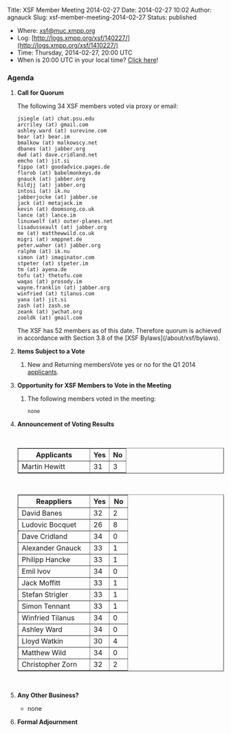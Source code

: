 Title: XSF Member Meeting 2014-02-27
Date: 2014-02-27 10:02
Author: agnauck
Slug: xsf-member-meeting-2014-02-27
Status: published

-   <span>Where</span>: [xsf@muc.xmpp.org  
   ](xmpp:xsf@muc.xmpp.org?join)
-   Log:
    [http://logs.xmpp.org/xsf/140227/](http://logs.xmpp.org/xsf/1410227/)
-   Time: Thursday, 2014-02-27, 20:00 UTC
-   When is 20:00 UTC in your local time? [Click
    here](http://www.worldtimeserver.com/)!

### Agenda

1.  **Call for Quorum**

    The following 34 XSF members voted via proxy or email:

        jsiegle (at) chat.psu.edu
        arcriley (at) gmail.com
        ashley.ward (at) surevine.com
        bear (at) bear.im
        bmalkow (at) malkowscy.net
        dbanes (at) jabber.org
        dwd (at) dave.cridland.net
        emcho (at) jit.si
        fippo (at) goodadvice.pages.de
        florob (at) babelmonkeys.de
        gnauck (at) jabber.org
        hildjj (at) jabber.org
        intosi (at) ik.nu
        jabberjocke (at) jabber.se
        jack (at) metajack.im
        kevin (at) doomsong.co.uk
        lance (at) lance.im
        linuxwolf (at) outer-planes.net
        lisadusseault (at) jabber.org
        me (at) matthewwild.co.uk
        migri (at) xmppnet.de
        peter.waher (at) jabber.org
        ralphm (at) ik.nu
        simon (at) imaginator.com
        stpeter (at) stpeter.im
        tm (at) ayena.de
        tofu (at) thetofu.com
        waqas (at) prosody.im
        wayne.franklin (at) jabber.org
        winfried (at) tilanus.com
        yana (at) jit.si
        zash (at) zash.se
        zeank (at) jwchat.org
        zooldk (at) gmail.com

    <p>
    The XSF has 52 members as of this date. Therefore quorum is achieved
    in accordance with Section 3.8 of the [XSF
    Bylaws](/about/xsf/bylaws).

2.  **Items Subject to a Vote**
    1.  New and Returning membersVote yes or no for the Q1 2014
        [applicants](http://wiki.xmpp.org/web/Membership_Applications_Q1_2014).

3.  **Opportunity for XSF Members to Vote in the Meeting**
    1.  The following members voted in the meeting:

            none

4.  **Announcement of Voting Results**

     

    <table border="1" cellspacing="0" cellpadding="3">
    <tbody>
    <tr>
    <th style="width: 150px;">
    Applicants

    </th>
    <th>
    Yes

    </th>
    <th>
    No

    </th>
    </tr>
    <tr>
    <td>
    Martin Hewitt

    </td>
    <td>
    31

    </td>
    <td>
    3

    </td>
    </tr>
    </tbody>
    </table>
     

    <table border="1" cellspacing="0" cellpadding="3">
    <tbody>
    <tr>
    <th style="width: 150px;">
    Reappliers

    </th>
    <th>
    Yes

    </th>
    <th>
    No

    </th>
    </tr>
    <tr>
    <td>
    David Banes

    </td>
    <td>
    32

    </td>
    <td>
    2

    </td>
    </tr>
    <tr>
    <td>
    Ludovic Bocquet

    </td>
    <td>
    26

    </td>
    <td>
    8

    </td>
    </tr>
    <tr>
    <td>
    Dave Cridland

    </td>
    <td>
    34

    </td>
    <td style="height: 22px; width: 26px;">
    0

    </td>
    </tr>
    <tr>
    <td>
    Alexander Gnauck

    </td>
    <td>
    33

    </td>
    <td>
    1

    </td>
    </tr>
    <tr>
    <td>
    Philipp Hancke

    </td>
    <td>
    33

    </td>
    <td>
    1

    </td>
    </tr>
    <tr>
    <td>
    Emil Ivov

    </td>
    <td>
    34

    </td>
    <td>
    0

    </td>
    </tr>
    <tr>
    <td>
    Jack Moffitt

    </td>
    <td>
    33

    </td>
    <td>
    1

    </td>
    </tr>
    <tr>
    <td>
    Stefan Strigler

    </td>
    <td>
    33

    </td>
    <td>
    1

    </td>
    </tr>
    <tr>
    <td>
    Simon Tennant

    </td>
    <td>
    33

    </td>
    <td>
    1

    </td>
    </tr>
    <tr>
    <td>
    Winfried Tilanus

    </td>
    <td>
    34

    </td>
    <td>
    0

    </td>
    </tr>
    <tr>
    <td>
    Ashley Ward

    </td>
    <td>
    34

    </td>
    <td>
    0

    </td>
    </tr>
    <tr>
    <td style="height: 27px">
    Lloyd Watkin

    </td>
    <td style="height: 27px">
    30

    </td>
    <td style="height: 27px">
    4

    </td>
    </tr>
    <tr>
    <td>
    Matthew Wild

    </td>
    <td>
    34

    </td>
    <td>
    0

    </td>
    </tr>
    <tr>
    <td>
    Christopher Zorn

    </td>
    <td>
    32

    </td>
    <td>
    2

    </td>
    </tr>
    </tbody>
    </table>
    <p>
     

5.  **Any Other Business?**
    -   none

    <p>
      
6.  **Formal Adjournment**

